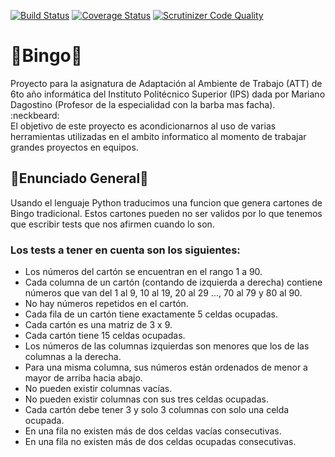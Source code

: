 [![Build Status](https://travis-ci.com/GabrielEberlein/Bingo.svg?branch=master)](https://travis-ci.com/GabrielEberlein/Bingo)
[![Coverage Status](https://coveralls.io/repos/github/GabrielEberlein/Bingo/badge.svg?branch=master)](https://coveralls.io/github/GabrielEberlein/Bingo?branch=master)
[![Scrutinizer Code Quality](https://scrutinizer-ci.com/g/GabrielEberlein/Bingo/badges/quality-score.png?b=master)](https://scrutinizer-ci.com/g/GabrielEberlein/Bingo/?branch=master)
# :fish_cake:Bingo:fish_cake:
Proyecto para la asignatura de Adaptación al Ambiente de Trabajo (ATT) de 6to año informática del Instituto Politécnico Superior (IPS) dada por Mariano Dagostino (Profesor de la especialidad con la barba mas facha). :neckbeard:<br>
El objetivo de este proyecto es acondicionarnos al uso de varias herramientas utilizadas en el ambito informatico al momento de trabajar grandes proyectos en equipos. 

## :hibiscus:Enunciado General:hibiscus:
Usando el lenguaje Python traducimos una funcion que genera cartones de Bingo tradicional. Estos cartones pueden no ser validos por lo que tenemos que escribir tests que nos afirmen cuando lo son.
### Los tests a tener en cuenta son los siguientes:
  - Los números del cartón se encuentran en el rango 1 a 90.
  - Cada columna de un cartón (contando de izquierda a derecha) contiene números que van del 1 al 9, 10 al 19, 20 al 29 ..., 70 al 79 y 80 al 90.
  - No hay números repetidos en el cartón.
  - Cada fila de un cartón tiene exactamente 5 celdas ocupadas.
  - Cada cartón es una matriz de 3 x 9.
  - Cada cartón tiene 15 celdas ocupadas.
  - Los números de las columnas izquierdas son menores que los de las columnas a la derecha.
  - Para una misma columna, sus números están ordenados de menor a mayor de arriba hacia abajo.
  - No pueden existir columnas vacías.
  - No pueden existir columnas con sus tres celdas ocupadas.
  - Cada cartón debe tener 3 y solo 3 columnas con solo una celda ocupada.
  - En una fila no existen más de dos celdas vacías consecutivas.
  - En una fila no existen más de dos celdas ocupadas consecutivas.
